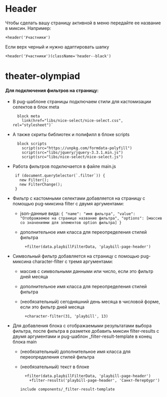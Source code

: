 # Header
Чтобы сделать вашу страницу активной в меню передайте ее название в миксин. Например:
```
+header('Участники')
```
Если верх черный и нужно адаптировать шапку
```
+header('Участники')(className='header--black')
```

# theater-olympiad

#### Для подключения фильтров на страницу:

- В pug-шаблоне страницы подключаем стили для кастомизации селектов в блок meta

		block meta
  	      link(href="libs/nice-select/nice-select.css", rel="stylesheet")`

- А также скриты библиотек и полифилл в блоке scripts

		block scripts
          script(src="https://unpkg.com/formdata-polyfill")
          script(src="libs/jquery/jquery-3.3.1.min.js")
          script(src="libs/nice-select/nice-select.js")
 
 - Работа фильтров подключается в файле main.js

		if (document.querySelector(`.filter`)) {
          new Filter();
          new FilterChange();
		}
        
 - Фильтр с кастомными селектами добавляется на страницу с помощью pug-миксина filter с двумя аргументами:
 	- json-данные вида:
            `{
            "name": "имя фильтра",
            "value": "Отображаемое на странице название фильтра",
            "options": [массив со значениями для элементов option фильтра]
            }`
    - дополнительное имя класса для переопределения стилей фильтра

			+filter(data.playbillFilterData, 'playbill-page-header')
            
 - Символьный фильтр добавляется на страницу с помощью pug-миксина character-filter с тремя аргументами:
 	- массив с символьными данными или число, если это фильтр дней месяца
 	- дополнительное имя класса для переопределения стилей фильтра
 	- (необязательный) сегодняшний день месяца в числовой форме, если это фильтр дней месяца 

			+character-filter(31, 'playbill', 13)
            
  - Для добавления блока с отображаемыми результатами выбора фильтра, после фильтра в разметке добавить миксин filter-results с двумя аргументами и pug-шаблон _filter-result-template в конец блока main 
  	- (необязательный) дополнительное имя класса для переопределения стилей фильтра
  	- (необязательный) текст в блоке
  	
    		+filter(data.playbillFilterData, 'playbill-page-header')
			  +filter-results('playbill-page-header', 'Санкт-Петербург')
          
          include components/_filter-result-template
